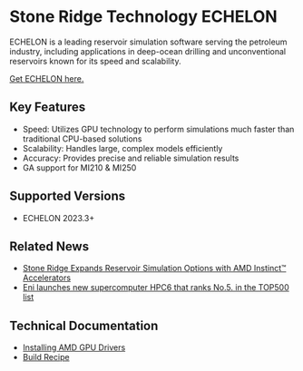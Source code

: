 # Stone Ridge Technology ECHELON

ECHELON is a leading reservoir simulation software  serving the petroleum industry, including applications in deep-ocean drilling and unconventional reservoirs
 known for its speed and scalability.

[Get ECHELON here.](https://stoneridgetechnology.com/echelon-reservoir-simulation-software/)

## Key Features
- Speed: Utilizes GPU technology to perform simulations much faster than traditional CPU-based solutions
- Scalability: Handles large, complex models efficiently
- Accuracy: Provides precise and reliable simulation results
- GA support for MI210 & MI250

## Supported Versions

- ECHELON 2023.3+

## Related News

- [Stone Ridge Expands Reservoir Simulation Options with AMD Instinct™ Accelerators](https://www.hpcwire.com/2024/06/17/stone-ridge-expands-reservoir-simulation-options-with-amd-instinct-accelerators/)
- [Eni launches new supercomputer HPC6 that ranks No.5. in the TOP500 list](https://www.eni.com/en-IT/media/press-release/2024/11/eni-launches-supercomputer-hpc6-top500-list.html)

## Technical Documentation
- [Installing AMD GPU Drivers](https://www.amd.com/en/support/download/drivers.html)
- [Build Recipe](https://github.com/amd/InfinityHub-CI/tree/main/srt-echelon)
